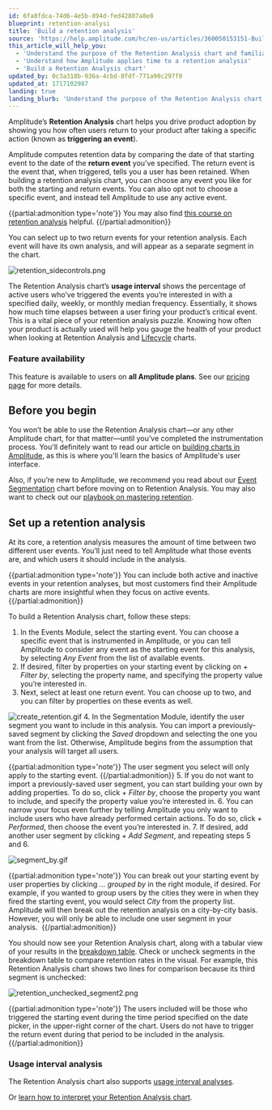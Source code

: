 ```yaml
---
id: 6fa8fdca-74d6-4e5b-894d-fed42807a8e8
blueprint: retention-analysi
title: 'Build a retention analysis'
source: 'https://help.amplitude.com/hc/en-us/articles/360050153151-Build-a-retention-analysis'
this_article_will_help_you:
  - 'Understand the purpose of the Retention Analysis chart and familiarize yourself with its interface'
  - 'Understand how Amplitude applies time to a retention analysis'
  - 'Build a Retention Analysis chart'
updated_by: 0c3a318b-936a-4cbd-8fdf-771a90c297f0
updated_at: 1717102987
landing: true
landing_blurb: 'Understand the purpose of the Retention Analysis chart and familiarize yourself with its interface'
---
```

Amplitude’s **Retention Analysis** chart helps you drive product adoption by showing you how often users return to your product after taking a specific action (known as **triggering an event**). 

Amplitude computes retention data by comparing the date of that starting event to the date of the **return event** you’ve specified. The return event is the event that, when triggered, tells you a user has been retained. When building a retention analysis chart, you can choose any event you like for both the starting and return events. You can also opt not to choose a specific event, and instead tell Amplitude to use any active event.

{{partial:admonition type='note'}}
You may also find [this course on retention analysis](https://academy.amplitude.com/drive-product-adoption-with-retention-analysis) helpful.
{{/partial:admonition}}

You can select up to two return events for your retention analysis. Each event will have its own analysis, and will appear as a separate segment in the chart.

![retention_sidecontrols.png](/docs/output/img/retention-analysis/retention-sidecontrols-png.png)

The Retention Analysis chart’s **usage interval** shows the percentage of active users who’ve triggered the events you’re interested in with a specified daily, weekly, or monthly median frequency. Essentially, it shows how much time elapses between a user firing your product’s critical event. This is a vital piece of your retention analysis puzzle. Knowing how often your product is actually used will help you gauge the health of your product when looking at Retention Analysis and [Lifecycle](/docs/analytics/charts/lifecycle/lifecycle-track-growth) charts.

### Feature availability

This feature is available to users on **all Amplitude plans**. See our [pricing page](https://amplitude.com/pricing) for more details.

## Before you begin

You won’t be able to use the Retention Analysis chart—or any other Amplitude chart, for that matter—until you’ve completed the instrumentation process. You'll definitely want to read our article on [building charts in Amplitude](/docs/analytics/charts/build-charts-add-events), as this is where you'll learn the basics of Amplitude's user interface. 

Also, if you’re new to Amplitude, we recommend you read about our [Event Segmentation](/docs/analytics/charts/event-segmentation/event-segmentation-build) chart before moving on to Retention Analysis. You may also want to check out our [playbook on mastering retention](https://amplitude.com/mastering-retention).

## Set up a retention analysis

At its core, a retention analysis measures the amount of time between two different user events. You’ll just need to tell Amplitude what those events are, and which users it should include in the analysis.

{{partial:admonition type='note'}}
You can include both active and inactive events in your retention analyses, but most customers find their Amplitude charts are more insightful when they focus on active events.
{{/partial:admonition}}

To build a Retention Analysis chart, follow these steps:

1. In the Events Module, select the starting event. You can choose a specific event that is instrumented in Amplitude, or you can tell Amplitude to consider any event as the starting event for this analysis, by selecting *Any Event* from the list of available events.
2. If desired, filter by properties on your starting event by clicking on *+ Filter by*, selecting the property name, and specifying the property value you’re interested in.
3. Next, select at least one return event. You can choose up to two, and you can filter by properties on these events as well.  
  
![create_retention.gif](/docs/output/img/retention-analysis/create-retention-gif.gif)
4. In the Segmentation Module, identify the user segment you want to include in this analysis. You can import a previously-saved segment by clicking the *Saved* dropdown and selecting the one you want from the list. Otherwise, Amplitude begins from the assumption that your analysis will target all users.  
  
{{partial:admonition type='note'}}
The user segment you select will only apply to the starting event.
{{/partial:admonition}}
5. If you do not want to import a previously-saved user segment, you can start building your own by adding properties. To do so, click *+ Filter by*, choose the property you want to include, and specify the property value you’re interested in.
6. You can narrow your focus even further by telling Amplitude you only want to include users who have already performed certain actions. To do so, click *+ Performed*, then choose the event you’re interested in.
7. If desired, add another user segment by clicking *+ Add Segment*, and repeating steps 5 and 6.  
  
![segment_by.gif](/docs/output/img/retention-analysis/segment-by-gif.gif)

{{partial:admonition type='note'}}
 You can break out your starting event by user properties by clicking *… grouped by* in the right module, if desired. For example, if you wanted to group users by the cities they were in when they fired the starting event, you would select *City* from the property list. Amplitude will then break out the retention analysis on a city-by-city basis. However, you will only be able to include one user segment in your analysis. 
{{/partial:admonition}}

You should now see your Retention Analysis chart, along with a tabular view of your results in the [breakdown table](/docs/analytics/charts/review-chart-data). Check or uncheck segments in the breakdown table to compare retention rates in the visual. For example, this Retention Analysis chart shows two lines for comparison because its third segment is unchecked: 

![retention_unchecked_segment2.png](/docs/output/img/retention-analysis/retention-unchecked-segment2-png.png)

{{partial:admonition type='note'}}
The users included will be those who triggered the starting event during the time period specified on the date picker, in the upper-right corner of the chart. Users do not have to trigger the return event during that period to be included in the analysis.
{{/partial:admonition}}

### Usage interval analysis

The Retention Analysis chart also supports [usage interval analyses](/docs/analytics/charts/retention-analysis/retention-analysis-usage-interval).

Or [learn how to interpret your Retention Analysis chart](/docs/analytics/charts/retention-analysis/retention-analysis-interpret).